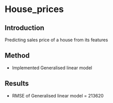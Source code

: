 # House_prices

## Introduction

Predicting sales price of a house from its features

## Method

* Implemented Generalised linear model


## Results

* RMSE of Generalised linear model = 213620


